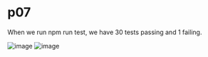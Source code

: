 # p07

When we run npm run test, we have 30 tests passing and 1 failing.

![image](https://github.com/notWizzy/p07/assets/106133901/42d734a1-a8e3-4b7b-9cc2-22c467f79396)
![image](https://github.com/notWizzy/p07/assets/106133901/b26c302f-b08a-41f6-b22b-4b786c6b6cea)

